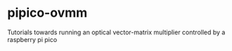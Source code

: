 # pipico-ovmm
Tutorials towards running an optical vector-matrix multiplier controlled by a raspberry pi pico
